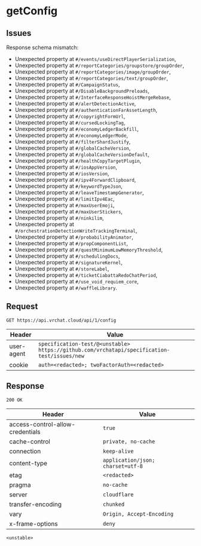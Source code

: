# getConfig

## Issues
Response schema mismatch:
* Unexpected property at ``#/events/useDirectPlayerSerialization``,
* Unexpected property at ``#/reportCategories/groupstore/groupOrder``,
* Unexpected property at ``#/reportCategories/image/groupOrder``,
* Unexpected property at ``#/reportCategories/text/groupOrder``,
* Unexpected property at ``#/CampaignStatus``,
* Unexpected property at ``#/DisableBackgroundPreloads``,
* Unexpected property at ``#/InterfaceResponseHoistMergeRebase``,
* Unexpected property at ``#/alertDetectionActive``,
* Unexpected property at ``#/authenticationFarAssetLength``,
* Unexpected property at ``#/copyrightFormUrl``,
* Unexpected property at ``#/cursedLockingTag``,
* Unexpected property at ``#/economyLedgerBackfill``,
* Unexpected property at ``#/economyLedgerMode``,
* Unexpected property at ``#/filterShardJustify``,
* Unexpected property at ``#/globalCacheVersion``,
* Unexpected property at ``#/globalCacheVersionDefault``,
* Unexpected property at ``#/healthCopyTargetPlugin``,
* Unexpected property at ``#/iosAppVersion``,
* Unexpected property at ``#/iosVersion``,
* Unexpected property at ``#/ipv4ForwardClipboard``,
* Unexpected property at ``#/keywordTypeJson``,
* Unexpected property at ``#/leaveTimestampGenerator``,
* Unexpected property at ``#/limitIpv4Eac``,
* Unexpected property at ``#/maxUserEmoji``,
* Unexpected property at ``#/maxUserStickers``,
* Unexpected property at ``#/ninkilim``,
* Unexpected property at ``#/orchestrationDetectionWriteTrackingTerminal``,
* Unexpected property at ``#/probabilityAnimator``,
* Unexpected property at ``#/propComponentList``,
* Unexpected property at ``#/questMinimumLowMemoryThreshold``,
* Unexpected property at ``#/schedulingDocs``,
* Unexpected property at ``#/signatureKernel``,
* Unexpected property at ``#/storeLabel``,
* Unexpected property at ``#/ticketCiabattaRedoChatPeriod``,
* Unexpected property at ``#/use_void_requiem_core``,
* Unexpected property at ``#/waffleLibrary``.
## Request
`GET https://api.vrchat.cloud/api/1/config`

| Header | Value |
| ------ | ----- |
| user-agent | `specification-test/@<unstable> https://github.com/vrchatapi/specification-test/issues/new` |
| cookie | `auth=<redacted>; twoFactorAuth=<redacted>` |


## Response
`200 OK`

| Header | Value |
| ------ | ----- |
| access-control-allow-credentials | `true` |
| cache-control | `private, no-cache` |
| connection | `keep-alive` |
| content-type | `application/json; charset=utf-8` |
| etag | `<redacted>` |
| pragma | `no-cache` |
| server | `cloudflare` |
| transfer-encoding | `chunked` |
| vary | `Origin, Accept-Encoding` |
| x-frame-options | `deny` |

```jsonc
<unstable>
```
